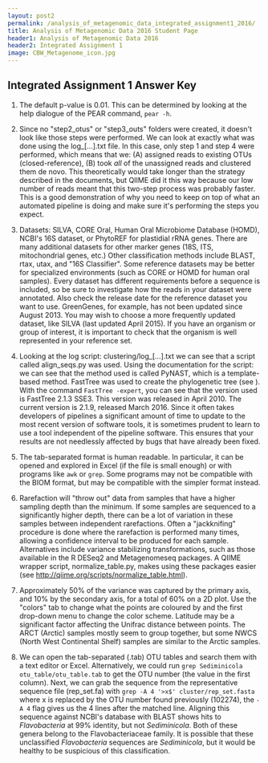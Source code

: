 ```yaml
---
layout: post2
permalink: /analysis_of_metagenomic_data_integrated_assignment1_2016/
title: Analysis of Metagenomic Data 2016 Student Page
header1: Analysis of Metagenomic Data 2016
header2: Integrated Assignment 1
image: CBW_Metagenome_icon.jpg
---
```


Integrated Assignment 1 Answer Key
----------------------------------

1) The default p-value is 0.01. This can be determined by looking at the help dialogue of the PEAR command, `pear -h`.

2) Since no "step2\_otus" or "step3\_outs" folders were created, it doesn't look like those steps were performed. We can look at exactly what was done using the log\_[...].txt file. In this case, only step 1 and step 4 were performed, which means that we: (A) assigned reads to existing OTUs (closed-reference), (B) took *all* of the unassigned reads and clustered them de novo. This  theoretically would take longer than the strategy described in the documents, but QIIME did it this way because our low number of reads meant that this two-step process was probably faster.  This is a good demonstration of why you need to keep on top of what an automated pipeline is doing and make sure it's performing the steps you expect.  

3) Datasets: SILVA, CORE Oral, Human Oral Microbiome Database (HOMD), NCBI's 16S dataset, or PhytoREF for plastidial rRNA genes. There are many additional datasets for other marker genes (18S, ITS, mitochondrial genes, etc.) Other classification methods include BLAST, rtax, utax, and "16S Classifier". Some reference datasets may be better for specialized environments (such as CORE or HOMD for human oral samples). Every dataset has different requirements before a sequence is included, so be sure to investigate how the reads in your dataset were annotated. Also check the release date for the reference dataset you want to use. GreenGenes, for example, has not been updated since August 2013. You may wish to choose a more frequently updated dataset, like SILVA (last updated April 2015). If you have an organism or group of interest, it is important to check that the organism is well represented in your reference set.

4) Looking at the log script: clustering/log_[...].txt we can see that a script called align_seqs.py was used. Using the documentation for the script: [](http://qiime.org/scripts/align_seqs.html) we can see that the method used is called PyNAST, which is a template-based method. 
FastTree was used to create the phylogenetic tree (see [](http://qiime.org/scripts/make_phylogeny.html)). With the command `FastTree -expert`, you can see that the version used is FastTree 2.1.3 SSE3. This version was released in April 2010. The current version is 2.1.9, released March 2016. Since it often takes developers of pipelines a significant amount of time to update to the most recent version of software tools, it is sometimes prudent to learn to use a tool independent of the pipeline software. This ensures that your results are not needlessly affected by bugs that have already been fixed.

5) The tab-separated format is human readable. In particular, it can be opened and explored in Excel (if the file is small enough) or with programs like `awk` or `grep`. Some programs may not be compatible with the BIOM format, but may be compatible with the simpler format instead.

6) Rarefaction will "throw out" data from samples that have a higher sampling depth than the minimum. If some samples are sequenced to a significantly higher depth, there can be a lot of variation in these samples between independent rarefactions. Often a "jackknifing" procedure is done where the rarefaction is performed many times, allowing a confidence interval to be produced for each sample. Alternatives include variance stabilizing transformations, such as those available in the R DESeq2 and Metagenomeseq packages. A QIIME wrapper script, normalize\_table.py, makes using these packages easier (see <http://qiime.org/scripts/normalize_table.html>).

7) Approximately 50% of the variance was captured by the primary axis, and 10% by the secondary axis, for a total of 60% on a 2D plot. Use the "colors" tab to change what the points are coloured by and the first drop-down menu to change the color scheme. Latitude may be a significant factor affecting the Unifrac distance between points. The ARCT (Arctic) samples mostly seem to group together, but some NWCS (North West Continental Shelf) samples are similar to the Arctic samples.

8) We can open the tab-separated (.tab) OTU tables and search them with a text editor or Excel. Alternatively, we could run `grep Sediminicola otu_table/otu_table.tab` to get the OTU number (the value in the first column). Next, we can grab the sequence from the representative sequence file (rep\_set.fa) with `grep -A 4 '>x$' cluster/rep_set.fasta` where x is replaced by the OTU number found previously (102274), the `-A 4` flag gives us the 4 lines after the matched line. Aligning this sequence against NCBI's database with BLAST shows hits to *Flavobacteria* at 99% identity, but not *Sediminicola*. Both of these genera belong to the Flavobacteriaceae family. It is possible that these unclassified *Flavobacteria* sequences are *Sediminicola*, but it would be healthy to be suspicious of this classification.
